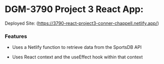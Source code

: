 # DGM-3790 Project 3 React App:

Deployed Site: (https://3790-react-project3-conner-chappell.netlify.app/)

### Features

- Uses a Netlify function to retrieve data from the SportsDB API

- Uses React context and the useEffect hook within that context